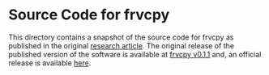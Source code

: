 # Source Code for frvcpy

This directory contains a snapshot of the source code for frvcpy as published in the original [research article](https://doi.org/10.1287/ijoc.2020.1035). The original release of the published version of the software is available at [frvcpy v0.1.1](https://github.com/e-VRO/frvcpy/releases/tag/v0.1.1) and, an official release is available [here](https://zenodo.org/record/4081736).
